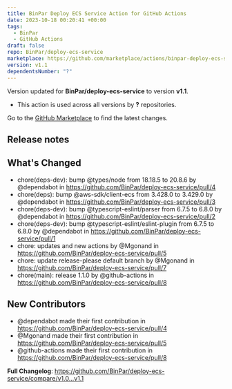 ```yaml
---
title: BinPar Deploy ECS Service Action for GitHub Actions
date: 2023-10-18 00:20:41 +00:00
tags:
  - BinPar
  - GitHub Actions
draft: false
repo: BinPar/deploy-ecs-service
marketplace: https://github.com/marketplace/actions/binpar-deploy-ecs-service-action-for-github-actions
version: v1.1
dependentsNumber: "?"
---
```



Version updated for **BinPar/deploy-ecs-service** to version **v1.1**.
- This action is used across all versions by **?** repositories.

Go to the [GitHub Marketplace](https://github.com/marketplace/actions/binpar-deploy-ecs-service-action-for-github-actions) to find the latest changes.

## Release notes

## What's Changed
* chore(deps-dev): bump @types/node from 18.18.5 to 20.8.6 by @dependabot in https://github.com/BinPar/deploy-ecs-service/pull/4
* chore(deps): bump @aws-sdk/client-ecs from 3.428.0 to 3.429.0 by @dependabot in https://github.com/BinPar/deploy-ecs-service/pull/3
* chore(deps-dev): bump @typescript-eslint/parser from 6.7.5 to 6.8.0 by @dependabot in https://github.com/BinPar/deploy-ecs-service/pull/2
* chore(deps-dev): bump @typescript-eslint/eslint-plugin from 6.7.5 to 6.8.0 by @dependabot in https://github.com/BinPar/deploy-ecs-service/pull/1
* chore: updates and new actions by @Mgonand in https://github.com/BinPar/deploy-ecs-service/pull/5
* chore: update release-please default branch by @Mgonand in https://github.com/BinPar/deploy-ecs-service/pull/7
* chore(main): release 1.1.0 by @github-actions in https://github.com/BinPar/deploy-ecs-service/pull/8

## New Contributors
* @dependabot made their first contribution in https://github.com/BinPar/deploy-ecs-service/pull/4
* @Mgonand made their first contribution in https://github.com/BinPar/deploy-ecs-service/pull/5
* @github-actions made their first contribution in https://github.com/BinPar/deploy-ecs-service/pull/8

**Full Changelog**: https://github.com/BinPar/deploy-ecs-service/compare/v1.0...v1.1
